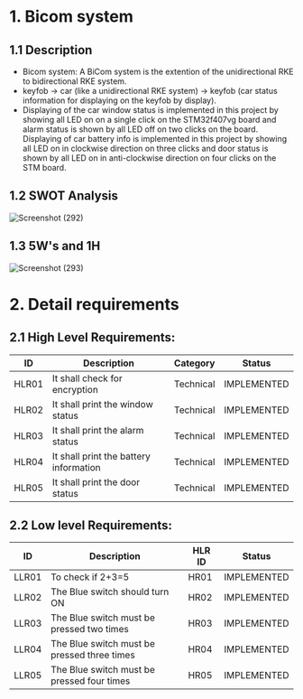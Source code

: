# 1. Bicom system
## 1.1 Description

* Bicom system: A BiCom system is the extention of the unidirectional RKE to bidirectional RKE system.
* keyfob -> car (like a unidirectional RKE system) -> keyfob (car status information for displaying on the keyfob by  display). 
* Displaying of the car window status is implemented in this project by showing all LED on on a single click on the STM32f407vg board and alarm status is shown by all LED off on
  two clicks on the board. Displaying of car battery info is implemented in this project by showing all LED on in clockwise direction on three clicks and door status is shown by
  all LED on in anti-clockwise direction on four clicks on the STM board.
  
## 1.2 SWOT Analysis

![Screenshot (292)](https://user-images.githubusercontent.com/42509490/157890123-973f89c5-c917-4acc-a0fc-30f924fd807e.png)


## 1.3 5W's and 1H

![Screenshot (293)](https://user-images.githubusercontent.com/42509490/157894011-c2e0d5e4-c2b9-4d57-9d15-df6977a8cec7.png)

# 2. Detail requirements
## 2.1 High Level Requirements:
| ID | Description | Category | Status |
| --- | --- | --- | --- |
| HLR01 |It shall check for encryption  | Technical | IMPLEMENTED  |
| HLR02 | It shall print the window status | Technical |  IMPLEMENTED |
| HLR03 | It shall print the alarm status | Technical |  IMPLEMENTED |
| HLR04 | It shall print the battery information | Technical | IMPLEMENTED  |
| HLR05 | It shall print the door status | Technical | IMPLEMENTED  |

## 2.2 Low level Requirements:
| ID | Description | HLR ID | Status |
| --- | --- | --- | --- |
| LLR01 | To check if 2+3=5 | HR01  | IMPLEMENTED  |
| LLR02 | The Blue switch should turn ON | HR02 |  IMPLEMENTED |
| LLR03 | The Blue switch must be pressed two times  | HR03 |  IMPLEMENTED |
| LLR04 | The Blue switch must be pressed three times | HR04 | IMPLEMENTED  |
| LLR05 | The Blue switch must be pressed four times | HR05 | IMPLEMENTED  |


